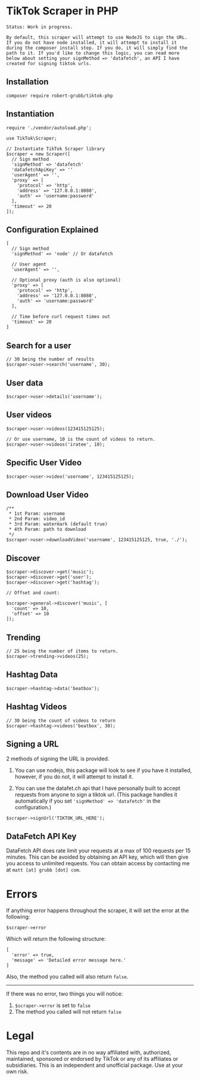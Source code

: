 # TikTok Scraper in PHP

`Status: Work in progress.`

```
By default, this scraper will attempt to use NodeJS to sign the URL. If you do not have node installed, it will attempt to install it during the composer install step. If you do, it will simply find the path to it. If you'd like to change this logic, you can read more below about setting your signMethod => 'datafetch', an API I have created for signing tiktok urls.
```

## Installation

```
composer require robert-grubb/tiktok-php
```

## Instantiation

```
require './vendor/autoload.php';

use TikTok\Scraper;

// Instantiate TikTok Scraper library
$scraper = new Scraper([
  // Sign method
  'signMethod' => 'datafetch'
  'datafetchApiKey' => ''
  'userAgent' => '',
  'proxy' => [
    'protocol' => 'http',
    'address' => '127.0.0.1:8080',
    'auth' => 'username:password'
  ],
  'timeout' => 20
]);
```

## Configuration Explained

```
[
  // Sign method
  'signMethod' => 'node' // Or datafetch

  // User agent
  'userAgent' => '',

  // Optional proxy (auth is also optional)
  'proxy' => [
    'protocol' => 'http',
    'address' => '127.0.0.1:8080',
    'auth' => 'username:password'
  ],

  // Time before curl request times out
  'timeout' => 20
]
```

## Search for a user

```
// 30 being the number of results
$scraper->user->search('username', 30);
```

## User data

```
$scraper->user->details('username');
```

## User videos

```
$scraper->user->videos(123415125125);

// Or use username, 10 is the count of videos to return.
$scraper->user->videos('iratee', 10);
```

## Specific User Video

```
$scraper->user->video('username', 123415125125);
```

## Download User Video

```
/**
 * 1st Param: username
 * 2nd Param: video_id
 * 3rd Param: watermark (default true)
 * 4th Param: path to download
 */
$scraper->user->downloadVideo('username', 123415125125, true, './');
```

## Discover

```
$scraper->discover->get('music');
$scraper->discover->get('user');
$scraper->discover->get('hashtag');

// Offset and count:

$scraper->general->discover('music', [
  'count' => 10,
  'offset' => 10
]);

```

## Trending

```
// 25 being the number of items to return.
$scraper->trending->videos(25);
```

## Hashtag Data

```
$scraper->hashtag->data('beatbox');
```

## Hashtag Videos

```
// 30 being the count of videos to return
$scraper->hashtag->videos('beatbox', 30);
```

## Signing a URL

2 methods of signing the URL is provided.

1. You can use nodejs, this package will look to see if you have it installed, however, if you do not, it will attempt to install it.

2. You can use the datafet.ch api that I have personally built to accept requests from anyone to sign a tiktok url. (This package handles it automatically if you set `'signMethod' => 'datafetch'` in the configuration.)

```
$scraper->signUrl('TIKTOK_URL_HERE');
```

## DataFetch API Key

DataFetch API does rate limit your requests at a max of 100 requests per 15 minutes. This can be avoided by obtaining an API key, which will then give you access to unlimited requests. You can obtain access by contacting me at `matt [at] grubb [dot] com`.

# Errors

If anything error happens throughout the scraper, it will set the error at the following:

```
$scraper->error
```

Which will return the following structure:

```
[
  'error' => true,
  'message' => 'Detailed error message here.'
]
```

Also, the method you called will also return `false`.

---------------

If there was no error, two things you will notice:

1. `$scraper->error` is set to `false`
2. The method you called will not return `false`

# Legal

This repo and it's contents are in no way affiliated with, authorized, maintained, sponsored or endorsed by TikTok or any of its affiliates or subsidiaries. This is an independent and unofficial package. Use at your own risk.
